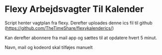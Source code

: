 # Flexy Arbejdsvagter Til Kalender

Script henter vagtplan fra flexy. Derefter uploades denne ics fil til github (https://github.com/TheTimeShare/flexykalenderics/)

Kan derefter abonnere fra mail app og sættes til at opdatere hvert 5 minut.

Navn, mail og kodeord skal tilføjes manuelt

